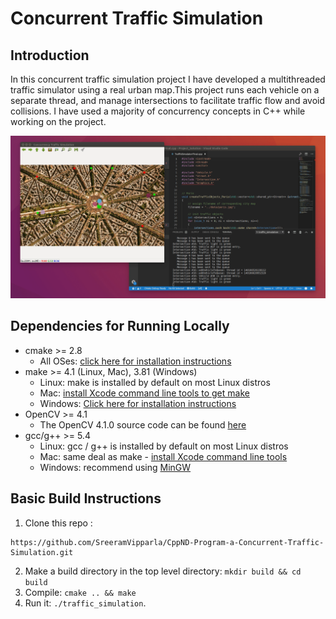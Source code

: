 # Concurrent Traffic Simulation

## Introduction

In this concurrent traffic simulation project I have developed a multithreaded traffic simulator using a real urban map.This project runs each vehicle on a separate thread, and manage intersections to facilitate traffic flow and avoid collisions. I have used a majority of concurrency concepts in C++ while working on the project.

<img src="data/traffic_simulation.gif"/>


## Dependencies for Running Locally
* cmake >= 2.8
  * All OSes: [click here for installation instructions](https://cmake.org/install/)
* make >= 4.1 (Linux, Mac), 3.81 (Windows)
  * Linux: make is installed by default on most Linux distros
  * Mac: [install Xcode command line tools to get make](https://developer.apple.com/xcode/features/)
  * Windows: [Click here for installation instructions](http://gnuwin32.sourceforge.net/packages/make.htm)
* OpenCV >= 4.1
  * The OpenCV 4.1.0 source code can be found [here](https://github.com/opencv/opencv/tree/4.1.0)
* gcc/g++ >= 5.4
  * Linux: gcc / g++ is installed by default on most Linux distros
  * Mac: same deal as make - [install Xcode command line tools](https://developer.apple.com/xcode/features/)
  * Windows: recommend using [MinGW](http://www.mingw.org/)

## Basic Build Instructions

1. Clone this repo :
```
https://github.com/SreeramVipparla/CppND-Program-a-Concurrent-Traffic-Simulation.git
``` 
2. Make a build directory in the top level directory: `mkdir build && cd build`
3. Compile: `cmake .. && make`
4. Run it: `./traffic_simulation`.

